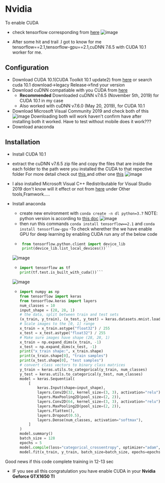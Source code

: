 # Nvidia

To enable CUDA 

* check tensorflow corresponding from [here](https://www.tensorflow.org/install/source_windows)
 ![image](https://user-images.githubusercontent.com/60976631/122642620-f7218c00-d128-11eb-876b-1768dc3f8fa0.png)

* After some hit and trail .I got to know for me tensorflow==2.1,tensorflow-gpu==2.1,cuDNN 7.6.5 with CUDA 10.1 worker for me.

## Configuration
- Download CUDA 10.1(CUDA Toolkit 10.1 update2) from [here](https://developer.nvidia.com/cuda-toolkit-archive)
or search cuda 10.1 download->legacy Release->find your version
- Download cuDNN compatiable with you CUDA from [here](https://developer.nvidia.com/rdp/cudnn-archive)
  * **Recommended** Downloaded cuDNN v7.6.5 (November 5th, 2019) for CUDA 10.1 in my case 
  * Also worked with cuDNN v7.6.0 (May 20, 2019), for CUDA 10.1
- Download Microsoft Visual Community 2019 and check both of this  ![image](https://user-images.githubusercontent.com/60976631/122642464-22f04200-d128-11eb-8621-13f66b564998.png)
   Downloading both will work haven't confirm have after installing both it worked. Have to test without mobile does it work???
- Download anaconda 
## Installation
- Install CUDA 10.1
- extract the cuDNN v7.6.5 zip file and copy the files that are inside the each folder to the path were you installed the CUDA to that repective folder
  For more detail check out [ this ](https://medium.com/analytics-vidhya/installing-tensorflow-cuda-cudnn-for-nvidia-geforce-gtx-1650-ti-onwindow-10-99ca25020d6c) and other one [this](https://docs.nvidia.com/deeplearning/cudnn/archives/cudnn_765/cudnn-install/index.html#install-windows) ![image](https://user-images.githubusercontent.com/60976631/122642662-351eb000-d129-11eb-9936-f42d54010e97.png)
- I also installed Microsoft Visual C++ Redistributable for Visual Studio 2019 don't know will it effect or not from [here](https://visualstudio.microsoft.com/downloads/) under Other tools,Framwork.....
- Install anaconda 
  * create new environment with `conda create -n dl python=3.7` NOTE: python version is according to [this doc](https://www.tensorflow.org/install/source_windows)
   ![image](https://user-images.githubusercontent.com/60976631/122643093-731cd380-d12b-11eb-98b6-b5e645658c0e.png)
  * then run this  commands `conda install tensorflow==2.1` and `conda install tensorflow-gpu` 
-To check wherether the we have enable GPU for deep learning by enabling CUDA run any of the below code
  *      
       ```python
        from tensorflow.python.client import device_lib
        print(device_lib.list_local_devices())```
  ![image](https://user-images.githubusercontent.com/60976631/122643363-0f93a580-d12d-11eb-8168-e180455b14b8.png)
  
  *
       ```python
      import tensorflow as tf
      print(tf.test.is_built_with_cuda())```
  
  ![image](https://user-images.githubusercontent.com/60976631/122643410-4ec1f680-d12d-11eb-8ba6-024de83acf1d.png)
  
  * 
      ```python
      import numpy as np
      from tensorflow import keras
      from tensorflow.keras import layers
      num_classes = 10
      input_shape = (28, 28, 1)
      # the data, split between train and test sets
      (x_train, y_train), (x_test, y_test) = keras.datasets.mnist.load_data()
      # Scale images to the [0, 1] range
      x_train = x_train.astype("float32") / 255
      x_test = x_test.astype("float32") / 255
      # Make sure images have shape (28, 28, 1)
      x_train = np.expand_dims(x_train, -1)
      x_test = np.expand_dims(x_test, -1)
      print("x_train shape:", x_train.shape)
      print(x_train.shape[0], "train samples")
      print(x_test.shape[0], "test samples")
      # convert class vectors to binary class matrices
      y_train = keras.utils.to_categorical(y_train, num_classes)
      y_test = keras.utils.to_categorical(y_test, num_classes)
      model = keras.Sequential(
          [
              keras.Input(shape=input_shape),
              layers.Conv2D(32, kernel_size=(3, 3), activation="relu"),
              layers.MaxPooling2D(pool_size=(2, 2)),
              layers.Conv2D(64, kernel_size=(3, 3), activation="relu"),
              layers.MaxPooling2D(pool_size=(2, 2)),
              layers.Flatten(),
              layers.Dropout(0.5),
              layers.Dense(num_classes, activation="softmax"),
          ]
      )
      model.summary()
      batch_size = 128
      epochs = 5
      model.compile(loss="categorical_crossentropy", optimizer="adam", metrics=["accuracy"])
      model.fit(x_train, y_train, batch_size=batch_size, epochs=epochs, validation_split=0.1) ```
  
 Good news if this code complete training in 12-13 sec
- IF you see all this congratulation you have enable CUDA in your **Nvidia Geforce GTX1650 TI**

